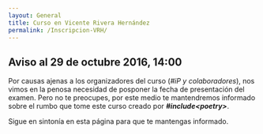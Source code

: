 ```yaml
---
layout: General
title: Curso en Vicente Rivera Hernández
permalink: /Inscripcion-VRH/
---
```


## Aviso al 29 de octubre 2016, 14:00

Por causas ajenas a los organizadores del curso (*#iP y colaboradores*), nos vimos en la penosa necesidad de posponer la fecha de presentación del examen. Pero no te preocupes, por este medio te mantendremos informado sobre el rumbo que tome este curso creado por ***#include\<poetry>***.

Sigue en sintonía en esta página para que te mantengas informado.
